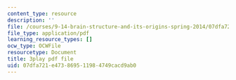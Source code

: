 ```yaml
---
content_type: resource
description: ''
file: /courses/9-14-brain-structure-and-its-origins-spring-2014/07dfa721e473869511984749cacd9ab0_555128.pdf
file_type: application/pdf
learning_resource_types: []
ocw_type: OCWFile
resourcetype: Document
title: 3play pdf file
uid: 07dfa721-e473-8695-1198-4749cacd9ab0
---
```

